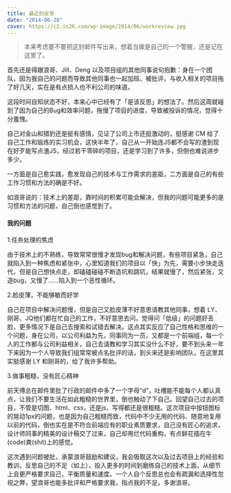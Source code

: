 ```yaml
---
title: 最近的反思
date: "2014-06-28"
cover: https://c2.is26.com/wp-image/2014/06/workreview.jpg
---
```


> 本来考虑要不要把这封邮件写出来，想着当做是自己的一个警醒，还是记在这里了。

首先还是得跟浪哥、Jill、Deng 以及项目组的其他同事说句抱歉：身在一个团队，因为我自己的问题而导致其他同事也一起加班、被批评，与收入相关的项目拖了好几天，实在是有点损人也不利公司的味道。

这段时间自知状态不好，本来心中已经有了「是该反思」的想法了。然后这周就碰到了因为自己的Bug和效率问题，拖慢了项目的进度，导致被投诉的情况，觉得十分羞愧。

自己对金山和猎豹还是挺有感情，见证了公司上市还挺激动的，挺感谢 CM 给了自己工作和锻炼的实习机会，这快半年了，自己从一开始连JS都不会写的渣到现在好歹能写点渣JS，经过若干零碎的项目，还是学习到了许多，但倒也难说进步多少。

一方面是自己愈实践，愈发现自己的技术与工作需求的差距，二方面是自己的有些工作习惯和方法的确是不好。

如浪哥说的：技术上的差距，靠时间的积累可能会解决，但我的问题可能更多的是习惯和方法的问题，自己倒也感觉到了。

#### 我的问题

1.任务处理的焦虑

由于技术上的不熟练，导致常常很慢才发现bug和解决问题，有些项目紧急，自己就陷入到一种焦虑和紧张中，心里知道我们的项目以「快」为先，需要小步快走迭代，但是自己想快点走，却磕磕碰碰不断造坑和跳坑，结果就慢了，然后紧张，又造bug，又慢了……陷入到一个恶性循环。

2.脸皮薄，不能够敏而好学

自己在项目中解决问题慢，但是自己又脸皮薄不好意思请教其他同事，想着 LY、刚哥、JQ他们都在忙自己的工作，不好意思去问，觉得问「低级」的问题好丢脸，更多情况下是自己去搜索和试错去解决。这点其实反应了自己性格和思维的一个问题，身在公司，以公司利益为先，同事同为一员，又都是一个前端组，每一个人的工作都与公司利益相关，自己去请教和学习其实没什么不好，要不到头来一年下来因为一个人导致我们组常常被点名批评的话，到头来还是影响团队，在这里其实挺感谢 LY 和刚哥的，给了我许多帮助。

3.做事粗糙，没有匠心精神

前天傅总在邮件里批了行政的邮件中多了一个字母”d”，吐槽能不能每个人都认真点，让我们不要生活在如此粗糙的世界里，倒也触动了下自己。回望自己过去的项目，不管是切图、html、css，还是js，写得都还是很粗糙。这次项目中按钮图标的晃动1px的问题，也是因为自己粗糙而致，代码中不少无用的代码、随意地复用以前的代码，倒也实在是不符合前端应有的职业素质要求，自己没有匠心的追求，设计师同事的精美的设计稿交了过来，自己却用烂代码重构，有点鲜花插在牛(code)粪(shit)上的感觉。

这次遇到问题被批，承蒙浪哥鼓励和建议，我会吸取这次以及过去项目上的经验和教训，反思自己的不足（如上），投入更多的时间到磨练自己的技术上面，从细节上会更严格要求自己，平衡质量和速度。一个人自个反思总也会有疏漏和选择性忽视之弊，望浪哥也能多批评和严格要求我，指点我的不足，多谢浪哥。
